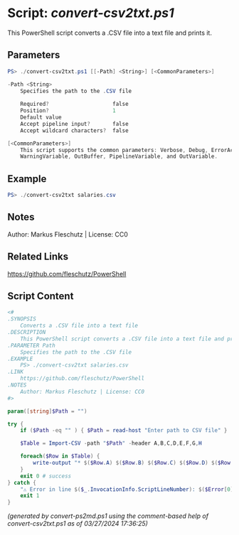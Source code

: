Script: *convert-csv2txt.ps1*
========================

This PowerShell script converts a .CSV file into a text file and prints it.

Parameters
----------
```powershell
PS> ./convert-csv2txt.ps1 [[-Path] <String>] [<CommonParameters>]

-Path <String>
    Specifies the path to the .CSV file
    
    Required?                    false
    Position?                    1
    Default value                
    Accept pipeline input?       false
    Accept wildcard characters?  false

[<CommonParameters>]
    This script supports the common parameters: Verbose, Debug, ErrorAction, ErrorVariable, WarningAction, 
    WarningVariable, OutBuffer, PipelineVariable, and OutVariable.
```

Example
-------
```powershell
PS> ./convert-csv2txt salaries.csv

```

Notes
-----
Author: Markus Fleschutz | License: CC0

Related Links
-------------
https://github.com/fleschutz/PowerShell

Script Content
--------------
```powershell
<#
.SYNOPSIS
	Converts a .CSV file into a text file
.DESCRIPTION
	This PowerShell script converts a .CSV file into a text file and prints it.
.PARAMETER Path
	Specifies the path to the .CSV file
.EXAMPLE
	PS> ./convert-csv2txt salaries.csv
.LINK
	https://github.com/fleschutz/PowerShell
.NOTES
	Author: Markus Fleschutz | License: CC0
#>

param([string]$Path = "")

try {
	if ($Path -eq "" ) { $Path = read-host "Enter path to CSV file" }

	$Table = Import-CSV -path "$Path" -header A,B,C,D,E,F,G,H

	foreach($Row in $Table) {
		write-output "* $($Row.A) $($Row.B) $($Row.C) $($Row.D) $($Row.E) $($Row.F) $($Row.G) $($Row.H)"
	}
	exit 0 # success
} catch {
	"⚠️ Error in line $($_.InvocationInfo.ScriptLineNumber): $($Error[0])"
	exit 1
}
```

*(generated by convert-ps2md.ps1 using the comment-based help of convert-csv2txt.ps1 as of 03/27/2024 17:36:25)*
